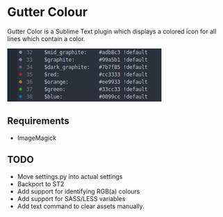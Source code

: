 # Gutter Colour

Gutter Color is a Sublime Text plugin which displays a colored icon for all lines which contain a color.

![GutterColor](screenshot.png)

## Requirements

* ImageMagick

## TODO

* Move settings.py into actual settings
* Backport to ST2
* Add support for identifying RGB(a) colours
* Add support for SASS/LESS variables
* Add text command to clear assets manually.
